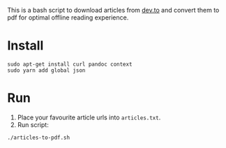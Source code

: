 This is a bash script to download articles from [dev.to](https://dev.to/) and convert them to pdf for optimal offline reading experience.

# Install
```
sudo apt-get install curl pandoc context
sudo yarn add global json
```

# Run
1. Place your favourite article urls into `articles.txt`.
1. Run script:
```
./articles-to-pdf.sh
```